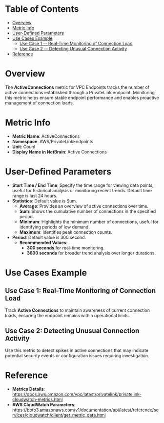 # Table of Contents
- [Overview](#overview)
- [Metric Info](#metric-info)
- [User-Defined Parameters](#user-defined-parameters)
- [Use Cases Example](#example)
    - [Use Case 1 -- Real-Time Monitoring of Connection Load](#example-1) 
    - [Use Case 2 -- Detecting Unusual Connection Activity](#example-2)
- [Reference](#reference)

# Overview <a name="overview"></a>
The <b>ActiveConnections</b> metric for VPC Endpoints tracks the number of active connections established through a PrivateLink endpoint. Monitoring this metric helps ensure stable endpoint performance and enables proactive management of connection loads.

# Metric Info <a name="metric-info"></a>
* <b>Metric Name</b>: ActiveConnections
* <b>Namespace</b>: AWS/PrivateLinkEndpoints
* <b>Unit</b>: Count
* <b>Display Name in NetBrain</b>: Active Connections

# User-Defined Parameters <a name="user-defined-parameters"></a>
* <b>Start Time / End Time</b>: Specify the time range for viewing data points, useful for historical analysis or monitoring recent trends. Default time range is last 24 hours.
* <b>Statistics</b>: Default value is Sum.
  * <b>Average</b>: Provides an overview of active connections over time.
  * <b>Sum</b>: Shows the cumulative number of connections in the specified period.
  * <b>Minimum</b>: Highlights the minimum number of connections, useful for identifying periods of low demand.
  * <b>Maximum</b>: Identifies peak connection counts.
* <b>Period</b>: Default value is 300 second.
  * <b>Recommended Values</b>:
    * <b>300 seconds</b> for real-time monitoring.
    * <b>3600 seconds</b> for broader trend analysis over longer durations.

# Use Cases Example <a name="example"></a>
## Use Case 1: Real-Time Monitoring of Connection Load <a name="example-1"></a>
Track <b>Active Connections</b> to maintain awareness of current connection loads, ensuring the endpoint remains within operational limits.



## Use Case 2: Detecting Unusual Connection Activity <a name="example-2"></a>
Use this metric to detect spikes in active connections that may indicate potential security events or configuration issues requiring investigation.



# Reference <a name="reference"></a>
* <b>Metrics Details</b>: https://docs.aws.amazon.com/vpc/latest/privatelink/privatelink-cloudwatch-metrics.html
* <b>AWS CloudWatch Parameters</b>: https://boto3.amazonaws.com/v1/documentation/api/latest/reference/services/cloudwatch/client/get_metric_data.html